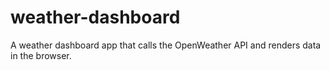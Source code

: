# weather-dashboard
A weather dashboard app that calls the OpenWeather API and renders data in the browser.
